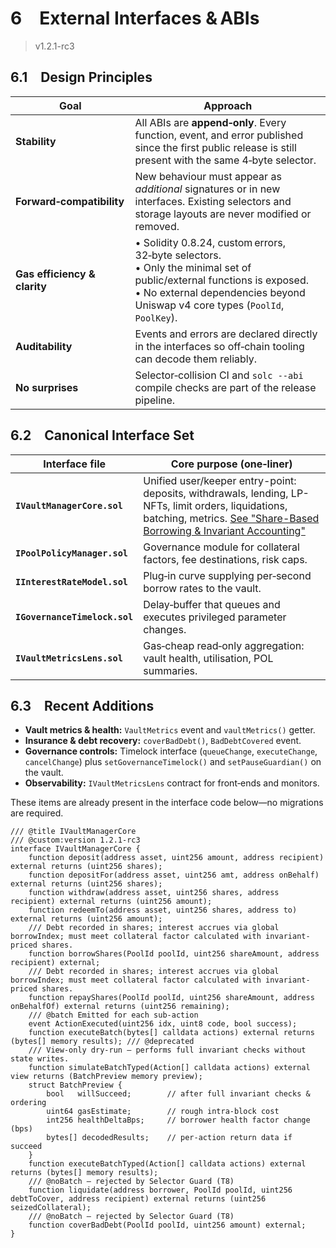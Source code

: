<!-- markdownlint-disable MD033 -->

# 6 External Interfaces & ABIs

> v1.2.1-rc3

## 6.1 Design Principles

| Goal                         | Approach                                                                                                                                                                                                  |
| ---------------------------- | --------------------------------------------------------------------------------------------------------------------------------------------------------------------------------------------------------- |
| **Stability**                | All ABIs are **append‑only**. Every function, event, and error published since the first public release is still present with the same 4‑byte selector.                                                   |
| **Forward‑compatibility**    | New behaviour must appear as _additional_ signatures or in new interfaces. Existing selectors and storage layouts are never modified or removed.                                                          |
| **Gas efficiency & clarity** | • Solidity 0.8.24, custom errors, 32‑byte selectors.<br>• Only the minimal set of public/external functions is exposed.<br>• No external dependencies beyond Uniswap v4 core types (`PoolId`, `PoolKey`). |
| **Auditability**             | Events and errors are declared directly in the interfaces so off‑chain tooling can decode them reliably.                                                                                                  |
| **No surprises**             | Selector‑collision CI and `solc --abi` compile checks are part of the release pipeline.                                                                                                                   |

## 6.2 Canonical Interface Set

| Interface file                | Core purpose (one‑liner)                                                                                                 |
| ----------------------------- | ------------------------------------------------------------------------------------------------------------------------ |
| **`IVaultManagerCore.sol`**   | Unified user/keeper entry-point: deposits, withdrawals, lending, LP-NFTs, limit orders, liquidations, batching, metrics. [See "Share-Based Borrowing & Invariant Accounting"](05_Functional_Specs.md) |
| **`IPoolPolicyManager.sol`**  | Governance module for collateral factors, fee destinations, risk caps.                                                   |
| **`IInterestRateModel.sol`**  | Plug‑in curve supplying per‑second borrow rates to the vault.                                                            |
| **`IGovernanceTimelock.sol`** | Delay‑buffer that queues and executes privileged parameter changes.                                                      |
| **`IVaultMetricsLens.sol`**   | Gas‑cheap read‑only aggregation: vault health, utilisation, POL summaries.                                               |

## 6.3 Recent Additions

- **Vault metrics & health:** `VaultMetrics` event and `vaultMetrics()` getter.
- **Insurance & debt recovery:** `coverBadDebt()`, `BadDebtCovered` event.
- **Governance controls:** Timelock interface (`queueChange`, `executeChange`, `cancelChange`) plus `setGovernanceTimelock()` and `setPauseGuardian()` on the vault.
- **Observability:** `IVaultMetricsLens` contract for front‑ends and monitors.

These items are already present in the interface code below—no migrations are required.

```solidity
/// @title IVaultManagerCore
/// @custom:version 1.2.1-rc3
interface IVaultManagerCore {
    function deposit(address asset, uint256 amount, address recipient) external returns (uint256 shares);
    function depositFor(address asset, uint256 amt, address onBehalf) external returns (uint256 shares);
    function withdraw(address asset, uint256 shares, address recipient) external returns (uint256 amount);
    function redeemTo(address asset, uint256 shares, address to) external returns (uint256 amount);
    /// Debt recorded in shares; interest accrues via global borrowIndex; must meet collateral factor calculated with invariant-priced shares.
    function borrowShares(PoolId poolId, uint256 shareAmount, address recipient) external;
    /// Debt recorded in shares; interest accrues via global borrowIndex; must meet collateral factor calculated with invariant-priced shares.
    function repayShares(PoolId poolId, uint256 shareAmount, address onBehalfOf) external returns (uint256 remaining);
    /// @batch Emitted for each sub-action
    event ActionExecuted(uint256 idx, uint8 code, bool success);
    function executeBatch(bytes[] calldata actions) external returns (bytes[] memory results); /// @deprecated
    /// View-only dry-run — performs full invariant checks without state writes.
    function simulateBatchTyped(Action[] calldata actions) external view returns (BatchPreview memory preview);
    struct BatchPreview {
        bool   willSucceed;        // after full invariant checks & ordering
        uint64 gasEstimate;        // rough intra-block cost
        int256 healthDeltaBps;     // borrower health factor change (bps)
        bytes[] decodedResults;    // per-action return data if succeed
    }
    function executeBatchTyped(Action[] calldata actions) external returns (bytes[] memory results);
    /// @noBatch – rejected by Selector Guard (T8)
    function liquidate(address borrower, PoolId poolId, uint256 debtToCover, address recipient) external returns (uint256 seizedCollateral);
    /// @noBatch – rejected by Selector Guard (T8)
    function coverBadDebt(PoolId poolId, uint256 amount) external;
}
```
